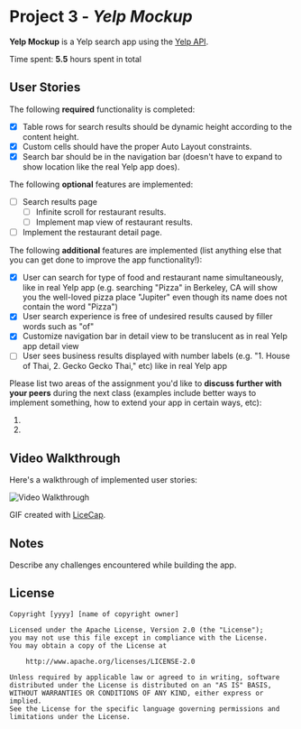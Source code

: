 # Project 3 - *Yelp Mockup*

**Yelp Mockup** is a Yelp search app using the [Yelp API](http://www.yelp.com/developers/documentation/v2/search_api).

Time spent: **5.5** hours spent in total

## User Stories

The following **required** functionality is completed:

- [x] Table rows for search results should be dynamic height according to the content height.
- [x] Custom cells should have the proper Auto Layout constraints.
- [x] Search bar should be in the navigation bar (doesn't have to expand to show location like the real Yelp app does).

The following **optional** features are implemented:

- [ ] Search results page
   - [ ] Infinite scroll for restaurant results.
   - [ ] Implement map view of restaurant results.
- [ ] Implement the restaurant detail page.

The following **additional** features are implemented (list anything else that you can get done to improve the app functionality!):
- [x] User can search for type of food and restaurant name simultaneously, like in real Yelp app (e.g. searching "Pizza" in Berkeley, CA will show you the well-loved pizza place "Jupiter" even though its name does not contain the word "Pizza")
- [x] User search experience is free of undesired results caused by filler words such as "of"
- [x] Customize navigation bar in detail view to be translucent as in real Yelp app detail view
- [ ] User sees business results displayed with number labels (e.g. "1. House of Thai, 2. Gecko Gecko Thai," etc) like in real Yelp app

Please list two areas of the assignment you'd like to **discuss further with your peers** during the next class (examples include better ways to implement something, how to extend your app in certain ways, etc):

1. 
2. 

## Video Walkthrough 

Here's a walkthrough of implemented user stories:

<img src='http://i.imgur.com/link/to/your/gif/file.gif' title='Video Walkthrough' width='' alt='Video Walkthrough' />

GIF created with [LiceCap](http://www.cockos.com/licecap/).

## Notes

Describe any challenges encountered while building the app.

## License

    Copyright [yyyy] [name of copyright owner]

    Licensed under the Apache License, Version 2.0 (the "License");
    you may not use this file except in compliance with the License.
    You may obtain a copy of the License at

        http://www.apache.org/licenses/LICENSE-2.0

    Unless required by applicable law or agreed to in writing, software
    distributed under the License is distributed on an "AS IS" BASIS,
    WITHOUT WARRANTIES OR CONDITIONS OF ANY KIND, either express or implied.
    See the License for the specific language governing permissions and
    limitations under the License.
